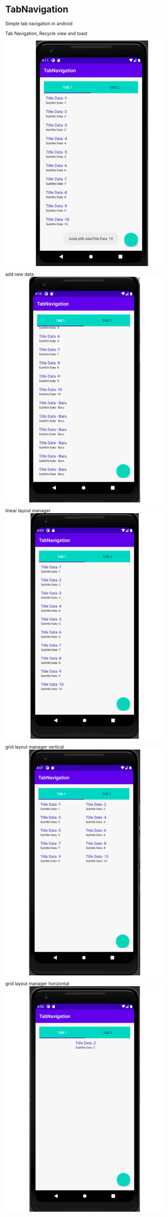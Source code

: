 # TabNavigation
Simple tab navigation in android

Tab Navigation, Recycle view and toast


<img src="images/1.png" width="500">

add new data
<img src="images/2.png" width="500">

linear layout manager
<img src="images/3.png" width="500">

grid layout manager vertical
<img src="images/4.png" width="500">

grid layout manager horizontal
<img src="images/5.png" width="500">

